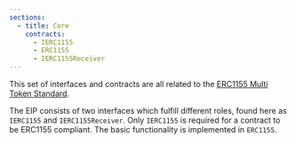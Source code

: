 ```yaml
---
sections:
  - title: Core
    contracts:
      - IERC1155
      - ERC1155
      - IERC1155Receiver
---
```


This set of interfaces and contracts are all related to the [ERC1155 Multi Token Standard](https://eips.ethereum.org/EIPS/eip-1155).

The EIP consists of two interfaces which fulfill different roles, found here as `IERC1155`  and `IERC1155Receiver`. Only `IERC1155` is required for a contract to be ERC1155 compliant. The basic functionality is implemented in `ERC1155`.
